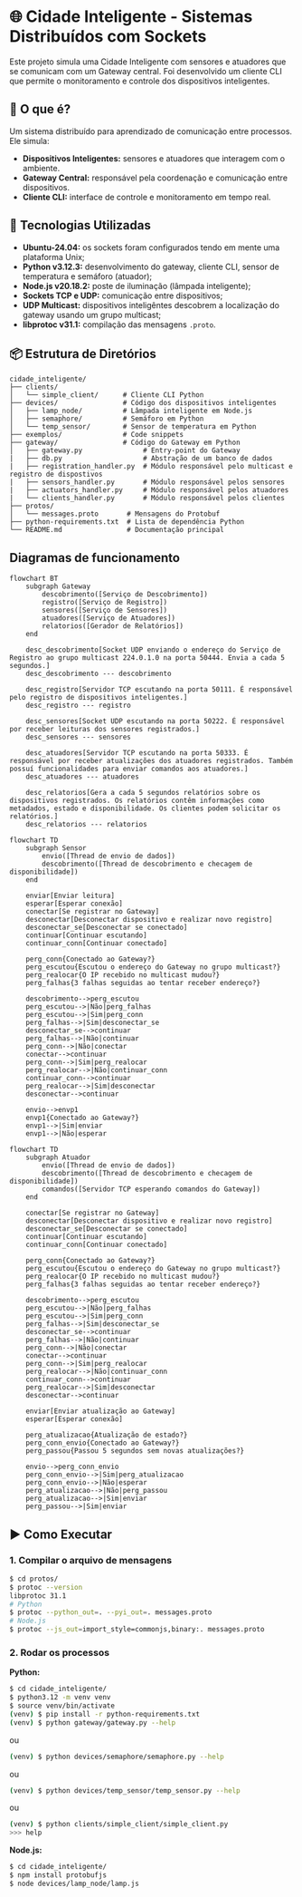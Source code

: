 # 🌐 Cidade Inteligente - Sistemas Distribuídos com Sockets
Este projeto simula uma Cidade Inteligente com sensores e atuadores que se comunicam com um Gateway central. Foi desenvolvido um cliente CLI que permite o monitoramento e controle dos dispositivos inteligentes.


## 🧠 O que é?

Um sistema distribuído para aprendizado de comunicação entre processos. Ele simula:

- **Dispositivos Inteligentes:** sensores e atuadores que interagem com o ambiente.
- **Gateway Central:** responsável pela coordenação e comunicação entre dispositivos.
- **Cliente CLI:** interface de controle e monitoramento em tempo real.

## 🔧 Tecnologias Utilizadas

- **Ubuntu-24.04:** os sockets foram configurados tendo em mente uma plataforma Unix;
- **Python v3.12.3:** desenvolvimento do gateway, cliente CLI, sensor de temperatura e semáforo (atuador);
- **Node.js v20.18.2:** poste de iluminação (lâmpada inteligente);
- **Sockets TCP e UDP:** comunicação entre dispositivos;
- **UDP Multicast:** dispositivos inteligêntes descobrem a localização do gateway usando um grupo multicast;
- **libprotoc v31.1:** compilação das mensagens `.proto`.

## 📦 Estrutura de Diretórios

```
cidade_inteligente/
├── clients/
│   └── simple_client/      # Cliente CLI Python
├── devices/                # Código dos dispositivos inteligentes
│   ├── lamp_node/          # Lâmpada inteligente em Node.js
│   ├── semaphore/          # Semáforo em Python
│   └── temp_sensor/        # Sensor de temperatura em Python
├── exemplos/               # Code snippets
├── gateway/                # Código do Gateway em Python
│   ├── gateway.py               # Entry-point do Gateway
|   ├── db.py                    # Abstração de um banco de dados
|   ├── registration_handler.py  # Módulo responsável pelo multicast e registro de dispostivos
|   ├── sensors_handler.py       # Módulo responsável pelos sensores
|   ├── actuators_handler.py     # Módulo responsável pelos atuadores
|   └── clients_handler.py       # Módulo responsável pelos clientes
├── protos/                 
│   └── messages.proto       # Mensagens do Protobuf
├── python-requirements.txt  # Lista de dependência Python
└── README.md                # Documentação principal
```

## Diagramas de funcionamento
```mermaid
flowchart BT
    subgraph Gateway
        descobrimento([Serviço de Descobrimento])
        registro([Serviço de Registro])
        sensores([Serviço de Sensores])
        atuadores([Serviço de Atuadores])
        relatorios([Gerador de Relatórios])
    end

    desc_descobrimento[Socket UDP enviando o endereço do Serviço de Registro ao grupo multicast 224.0.1.0 na porta 50444. Envia a cada 5 segundos.]
    desc_descobrimento --- descobrimento

    desc_registro[Servidor TCP escutando na porta 50111. É responsável pelo registro de dispositivos inteligentes.]
    desc_registro --- registro

    desc_sensores[Socket UDP escutando na porta 50222. É responsável por receber leituras dos sensores registrados.]
    desc_sensores --- sensores

    desc_atuadores[Servidor TCP escutando na porta 50333. É responsável por receber atualizações dos atuadores registrados. Também possuí funcionalidades para enviar comandos aos atuadores.]
    desc_atuadores --- atuadores

    desc_relatorios[Gera a cada 5 segundos relatórios sobre os dispositivos registrados. Os relatórios contêm informações como metadados, estado e disponibilidade. Os clientes podem solicitar os relatórios.]
    desc_relatorios --- relatorios
```

```mermaid
flowchart TD
    subgraph Sensor
        envio([Thread de envio de dados])
        descobrimento([Thread de descobrimento e checagem de disponibilidade])
    end

    enviar[Enviar leitura]
    esperar[Esperar conexão]
    conectar[Se registrar no Gateway]
    desconectar[Desconectar dispositivo e realizar novo registro]
    desconectar_se[Desconectar se conectado]
    continuar[Continuar escutando]
    continuar_conn[Continuar conectado]

    perg_conn{Conectado ao Gateway?}
    perg_escutou{Escutou o endereço do Gateway no grupo multicast?}
    perg_realocar{O IP recebido no multicast mudou?}
    perg_falhas{3 falhas seguidas ao tentar receber endereço?}

    descobrimento-->perg_escutou
    perg_escutou-->|Não|perg_falhas
    perg_escutou-->|Sim|perg_conn
    perg_falhas-->|Sim|desconectar_se
    desconectar_se-->continuar
    perg_falhas-->|Não|continuar
    perg_conn-->|Não|conectar
    conectar-->continuar
    perg_conn-->|Sim|perg_realocar
    perg_realocar-->|Não|continuar_conn
    continuar_conn-->continuar
    perg_realocar-->|Sim|desconectar
    desconectar-->continuar

    envio-->envp1
    envp1{Conectado ao Gateway?}
    envp1-->|Sim|enviar
    envp1-->|Não|esperar
```

```mermaid
flowchart TD
    subgraph Atuador
        envio([Thread de envio de dados])
        descobrimento([Thread de descobrimento e checagem de disponibilidade])
        comandos([Servidor TCP esperando comandos do Gateway])
    end

    conectar[Se registrar no Gateway]
    desconectar[Desconectar dispositivo e realizar novo registro]
    desconectar_se[Desconectar se conectado]
    continuar[Continuar escutando]
    continuar_conn[Continuar conectado]

    perg_conn{Conectado ao Gateway?}
    perg_escutou{Escutou o endereço do Gateway no grupo multicast?}
    perg_realocar{O IP recebido no multicast mudou?}
    perg_falhas{3 falhas seguidas ao tentar receber endereço?}

    descobrimento-->perg_escutou
    perg_escutou-->|Não|perg_falhas
    perg_escutou-->|Sim|perg_conn
    perg_falhas-->|Sim|desconectar_se
    desconectar_se-->continuar
    perg_falhas-->|Não|continuar
    perg_conn-->|Não|conectar
    conectar-->continuar
    perg_conn-->|Sim|perg_realocar
    perg_realocar-->|Não|continuar_conn
    continuar_conn-->continuar
    perg_realocar-->|Sim|desconectar
    desconectar-->continuar

    enviar[Enviar atualização ao Gateway]
    esperar[Esperar conexão]

    perg_atualizacao{Atualização de estado?}
    perg_conn_envio{Conectado ao Gateway?}
    perg_passou{Passou 5 segundos sem novas atualizações?}

    envio-->perg_conn_envio
    perg_conn_envio-->|Sim|perg_atualizacao
    perg_conn_envio-->|Não|esperar
    perg_atualizacao-->|Não|perg_passou
    perg_atualizacao-->|Sim|enviar
    perg_passou-->|Sim|enviar
```

## ▶️ Como Executar

### 1. Compilar o arquivo de mensagens

```bash
$ cd protos/
$ protoc --version
libprotoc 31.1
# Python
$ protoc --python_out=. --pyi_out=. messages.proto
# Node.js
$ protoc --js_out=import_style=commonjs,binary:. messages.proto
```

### 2. Rodar os processos

**Python:**
```bash
$ cd cidade_inteligente/
$ python3.12 -m venv venv
$ source venv/bin/activate
(venv) $ pip install -r python-requirements.txt
(venv) $ python gateway/gateway.py --help
```
ou
```bash
(venv) $ python devices/semaphore/semaphore.py --help
```
ou
```bash
(venv) $ python devices/temp_sensor/temp_sensor.py --help
```
ou
```bash
(venv) $ python clients/simple_client/simple_client.py
>>> help
```

**Node.js:**
```bash
$ cd cidade_inteligente/
$ npm install protobufjs
$ node devices/lamp_node/lamp.js
```
